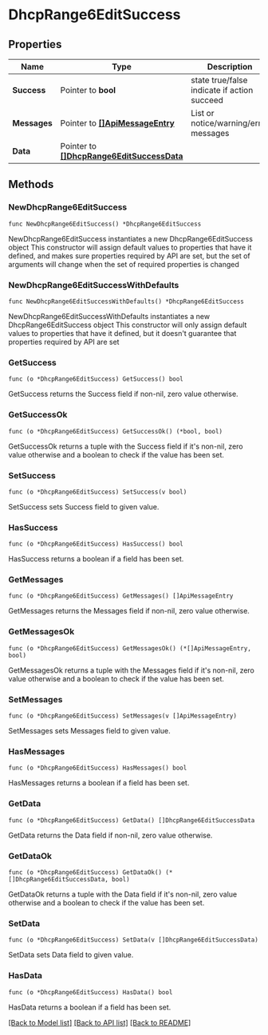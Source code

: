 # DhcpRange6EditSuccess

## Properties

Name | Type | Description | Notes
------------ | ------------- | ------------- | -------------
**Success** | Pointer to **bool** | state true/false indicate if action succeed | [optional] 
**Messages** | Pointer to [**[]ApiMessageEntry**](ApiMessageEntry.md) | List or notice/warning/error messages | [optional] 
**Data** | Pointer to [**[]DhcpRange6EditSuccessData**](DhcpRange6EditSuccessData.md) |  | [optional] 

## Methods

### NewDhcpRange6EditSuccess

`func NewDhcpRange6EditSuccess() *DhcpRange6EditSuccess`

NewDhcpRange6EditSuccess instantiates a new DhcpRange6EditSuccess object
This constructor will assign default values to properties that have it defined,
and makes sure properties required by API are set, but the set of arguments
will change when the set of required properties is changed

### NewDhcpRange6EditSuccessWithDefaults

`func NewDhcpRange6EditSuccessWithDefaults() *DhcpRange6EditSuccess`

NewDhcpRange6EditSuccessWithDefaults instantiates a new DhcpRange6EditSuccess object
This constructor will only assign default values to properties that have it defined,
but it doesn't guarantee that properties required by API are set

### GetSuccess

`func (o *DhcpRange6EditSuccess) GetSuccess() bool`

GetSuccess returns the Success field if non-nil, zero value otherwise.

### GetSuccessOk

`func (o *DhcpRange6EditSuccess) GetSuccessOk() (*bool, bool)`

GetSuccessOk returns a tuple with the Success field if it's non-nil, zero value otherwise
and a boolean to check if the value has been set.

### SetSuccess

`func (o *DhcpRange6EditSuccess) SetSuccess(v bool)`

SetSuccess sets Success field to given value.

### HasSuccess

`func (o *DhcpRange6EditSuccess) HasSuccess() bool`

HasSuccess returns a boolean if a field has been set.

### GetMessages

`func (o *DhcpRange6EditSuccess) GetMessages() []ApiMessageEntry`

GetMessages returns the Messages field if non-nil, zero value otherwise.

### GetMessagesOk

`func (o *DhcpRange6EditSuccess) GetMessagesOk() (*[]ApiMessageEntry, bool)`

GetMessagesOk returns a tuple with the Messages field if it's non-nil, zero value otherwise
and a boolean to check if the value has been set.

### SetMessages

`func (o *DhcpRange6EditSuccess) SetMessages(v []ApiMessageEntry)`

SetMessages sets Messages field to given value.

### HasMessages

`func (o *DhcpRange6EditSuccess) HasMessages() bool`

HasMessages returns a boolean if a field has been set.

### GetData

`func (o *DhcpRange6EditSuccess) GetData() []DhcpRange6EditSuccessData`

GetData returns the Data field if non-nil, zero value otherwise.

### GetDataOk

`func (o *DhcpRange6EditSuccess) GetDataOk() (*[]DhcpRange6EditSuccessData, bool)`

GetDataOk returns a tuple with the Data field if it's non-nil, zero value otherwise
and a boolean to check if the value has been set.

### SetData

`func (o *DhcpRange6EditSuccess) SetData(v []DhcpRange6EditSuccessData)`

SetData sets Data field to given value.

### HasData

`func (o *DhcpRange6EditSuccess) HasData() bool`

HasData returns a boolean if a field has been set.


[[Back to Model list]](../README.md#documentation-for-models) [[Back to API list]](../README.md#documentation-for-api-endpoints) [[Back to README]](../README.md)



